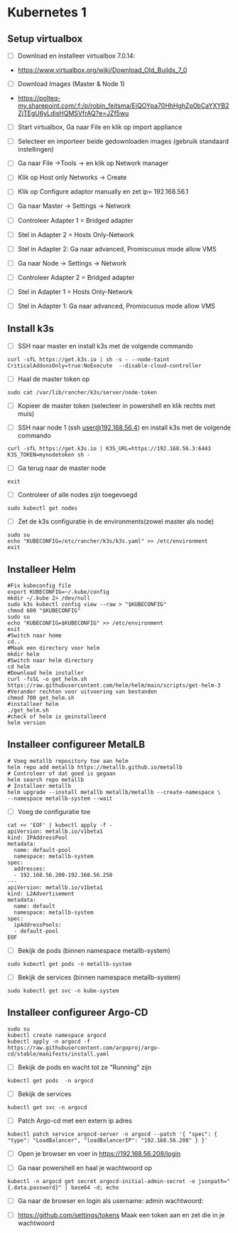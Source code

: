 # Kubernetes 1


## Setup virtualbox

- [ ] Download en installeer virtualbox 7.0.14: 
- https://www.virtualbox.org/wiki/Download_Old_Builds_7_0


- [ ] Download Images (Master & Node 1)
- https://polteq-my.sharepoint.com/:f:/p/robin_feitsma/EjQOYpa70HhHghZp0bCaYXYB2ZjTEgU6yLdisHQMSVfrAQ?e=JZf5wu

- [ ] Start virtualbox, Ga naar File en klik op import appliance

- [ ] Selecteer en importeer beide gedownloaden images (gebruik standaard instellingen)

- [ ] Ga naar File ->Tools -> en klik op Network manager

- [ ] Klik op Host only Networks -> Create

- [ ] Klik op Configure adaptor manually en zet ip= 192.168.56.1


- [ ] Ga naar Master -> Settings -> Network
- [ ] Controleer Adapter 1 = Bridged adapter
- [ ] Stel in Adapter 2 = Hosts Only-Network
- [ ] Stel in Adapter 2: Ga naar advanced, Promiscuous mode allow VMS


- [ ] Ga naar Node -> Settings -> Network
- [ ] Controleer Adapter 2 = Bridged adapter
- [ ] Stel in Adapter 1 = Hosts Only-Network
- [ ] Stel in Adapter 1: Ga naar advanced, Promiscuous mode allow VMS


## Install k3s

- [ ] SSH naar master en install k3s met de volgende commando

````
curl -sfL https://get.k3s.io | sh -s - --node-taint CriticalAddonsOnly=true:NoExecute  --disable-cloud-controller
````

- [ ] Haal de master token op 

````
sudo cat /var/lib/rancher/k3s/server/node-token
````

- [ ] Kopieer de master token (selecteer in powershell en klik rechts met muis)

- [ ] SSH naar node 1 (ssh user@192.168.56.4) en install k3s met de volgende commando

````
curl -sfL https://get.k3s.io | K3S_URL=https://192.168.56.3:6443 K3S_TOKEN=mynodetoken sh -
````

- [ ] Ga terug naar de master node 

````
exit
````

- [ ] Controleer of alle nodes zijn toegevoegd

````
sudo kubectl get nodes
````

- [ ] Zet de k3s configuratie in de environments(zowel master als node)

````
sudo su
echo "KUBECONFIG=/etc/rancher/k3s/k3s.yaml" >> /etc/environment
exit
````

## Installeer Helm

````
#Fix kubeconfig file
export KUBECONFIG=~/.kube/config
mkdir ~/.kube 2> /dev/null
sudo k3s kubectl config view --raw > "$KUBECONFIG"
chmod 600 "$KUBECONFIG"
sudo su
echo "KUBECONFIG=$KUBECONFIG" >> /etc/environment
exit
#Switch naar home
cd..
#Maak een directory voor helm
mkdir helm
#Switch naar helm directory
cd helm
#Download helm installer
curl -fsSL -o get_helm.sh https://raw.githubusercontent.com/helm/helm/main/scripts/get-helm-3
#Verander rechten voor uitvoering van bestanden
chmod 700 get_helm.sh
#installeer helm
./get_helm.sh
#check of helm is geinstalleerd
helm version
````

## Installeer configureer MetalLB

````
# Voeg metallb repository toe aan helm
helm repo add metallb https://metallb.github.io/metallb
# Controleer of dat goed is gegaan
helm search repo metallb
# Installeer metallb
helm upgrade --install metallb metallb/metallb --create-namespace \
--namespace metallb-system --wait
````

- [ ] Voeg de configuratie toe

````
cat << 'EOF' | kubectl apply -f -
apiVersion: metallb.io/v1beta1
kind: IPAddressPool
metadata:
  name: default-pool
  namespace: metallb-system
spec:
  addresses:
  - 192.168.56.200-192.168.56.250
---
apiVersion: metallb.io/v1beta1
kind: L2Advertisement
metadata:
  name: default
  namespace: metallb-system
spec:
  ipAddressPools:
  - default-pool
EOF
````

- [ ] Bekijk de pods (binnen namespace metallb-system)

````
sudo kubectl get pods -n metallb-system
````
- [ ] Bekijk de services (binnen namespace metallb-system)

````
sudo kubectl get svc -n kube-system
````

## Installeer configureer Argo-CD

````
sudo su
kubectl create namespace argocd
kubectl apply -n argocd -f https://raw.githubusercontent.com/argoproj/argo-cd/stable/manifests/install.yaml
````

- [ ] Bekijk de pods en wacht tot ze "Running" zijn

````
kubectl get pods  -n argocd
````

- [ ] Bekijk de services 

````
kubectl get svc -n argocd
````

- [ ] Patch Argo-cd met een extern ip adres

````
kubectl patch service argocd-server -n argocd --patch '{ "spec": { "type": "LoadBalancer", "loadBalancerIP": "192.168.56.208" } }'
````

- [ ] Open je browser en voer in https://192.168.56.208/login

- [ ] Ga naar powershell en haal je wachtwoord op

````
kubectl -n argocd get secret argocd-initial-admin-secret -o jsonpath="{.data.password}" | base64 -d; echo
````

- [ ] Ga naar de browser en login als username: admin wachtwoord:<wachtwoord uit powershell>

- [ ] https://github.com/settings/tokens Maak een token aan en zet die in je wachtwoord

